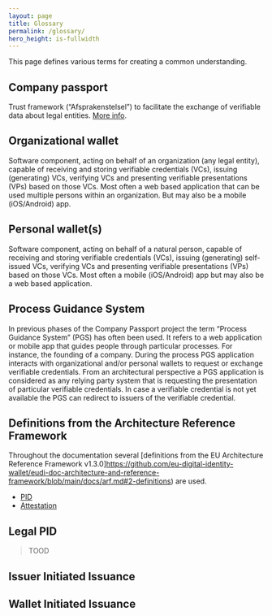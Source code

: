 ```yaml
---
layout: page
title: Glossary
permalink: /glossary/
hero_height: is-fullwidth
---
```


This page defines various terms for creating a common understanding.

## Company passport

Trust framework (“Afsprakenstelsel”) to facilitate the exchange of verifiable
data about legal entities. [More info](https://dutchblockchaincoalition.org/en/use-cases-2/ondernemingspaspoort-1).

## Organizational wallet

Software component, acting on behalf of an organization (any legal entity),
capable of receiving and storing verifiable credentials (VCs), issuing
(generating) VCs, verifying VCs and presenting verifiable presentations (VPs)
based on those VCs. Most often a web based application that can be used
multiple persons within an organization. But may also be a mobile
(iOS/Android) app.

## Personal wallet(s)

Software component, acting on behalf of a natural person, capable of
receiving and storing verifiable credentials (VCs), issuing (generating) self-
issued VCs, verifying VCs and presenting verifiable presentations (VPs)
based on those VCs. Most often a mobile (iOS/Android) app but may also be
a web based application.

## Process Guidance System

In previous phases of the Company Passport project the term “Process
Guidance System” (PGS) has often been used. It refers to a web application
or mobile app that guides people through particular processes. For instance,
the founding of a company. During the process PGS application interacts with
organizational and/or personal wallets to request or exchange verifiable
credentials. From an architectural perspective a PGS application is
considered as any relying party system that is requesting the presentation of
particular verifiable credentials. In case a verifiable credential is not yet
available the PGS can redirect to issuers of the verifiable credential.

## Definitions from the Architecture Reference Framework

Throughout the documentation several [definitions from the EU Architecture Reference Framework v1.3.0]https://github.com/eu-digital-identity-wallet/eudi-doc-architecture-and-reference-framework/blob/main/docs/arf.md#2-definitions) are used.

- [PID]()
- [Attestation]()

## Legal PID

> TOOD

## Issuer Initiated Issuance

## Wallet Initiated Issuance